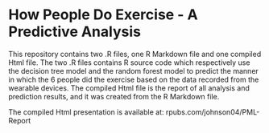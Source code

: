 How People Do Exercise - A Predictive Analysis
==========================

This repository contains two .R files, one R Markdown file and one compiled Html file. The two .R files contains R source code which respectively use the decision tree model and the random forest model to predict the manner in which the 6 people did the exercise based on the data recorded from the wearable devices. The compiled Html file is the report of all analysis and prediction results, and it was created from the R Markdown file.

The compiled Html presentation is available at: rpubs.com/johnson04/PML-Report
